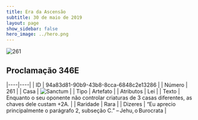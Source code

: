 ```yaml
---
title: Era da Ascensão
subtitle: 30 de maio de 2019
layout: page
show_sidebar: false
hero_image: ../hero.png
---
```


![261](https://cdn.keyforgegame.com/media/card_front/pt/435_261_7RMP739JRCWQ_pt.png)

## Proclamação 346E

|----|----|
| ID | 94a83d81-90b9-43b8-8cca-6848c2e13286 |
| Número | 261 |
| Casa | ![Sanctum](https://archonarcana.com/images/thumb/c/c7/Sanctum.png/22px-Sanctum.png "Santuário") |
| Tipo | Artefato |
| Atributos | Lei |
| Texto | Enquanto o seu oponente não controlar criaturas de 3 casas diferentes, as chaves dele custam +2A. |
| Raridade | Rara |
| Dizeres | “Eu aprecio principalmente o parágrafo 2, subseção C.” – Jehu, o Burocrata |
